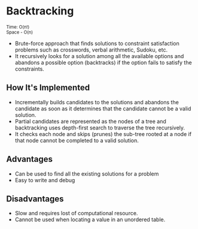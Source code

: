 # Backtracking

<small>Time: O(n!)</small><br/>
<small>Space - O(n)</small>

- Brute-force approach that finds solutions to constraint satisfaction problems such as crosswords, verbal arithmetic, Sudoku, etc.
- It recursively looks for a solution among all the available options and abandons a possible option (backtracks) if the option fails to satisfy the constraints.

## How It's Implemented

- Incrementally builds candidates to the solutions and abandons the candidate as soon as it determines that the candidate cannot be a valid solution.
- Partial candidates are represented as the nodes of a tree and backtracking uses depth-first search to traverse the tree recursively.
- It checks each node and skips (prunes) the sub-tree rooted at a node if that node cannot be completed to a valid solution.

## Advantages

- Can be used to find all the existing solutions for a problem
- Easy to write and debug

## Disadvantages

- Slow and requires lost of computational resource.
- Cannot be used when locating a value in an unordered table.
